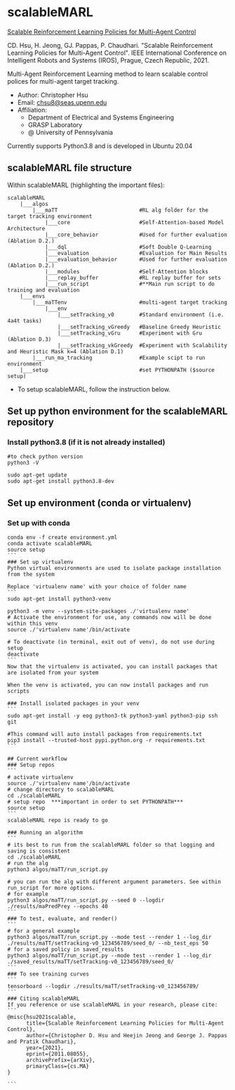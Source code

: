 # scalableMARL

[Scalable Reinforcement Learning Policies for Multi-Agent Control](https://arxiv.org/abs/2011.08055)

CD. Hsu, H. Jeong, GJ. Pappas, P. Chaudhari. "Scalable Reinforcement Learning Policies for Multi-Agent Control". IEEE International Conference on Intelligent Robots and Systems (IROS), Prague, Czech Republic, 2021.

Multi-Agent Reinforcement Learning method to learn scalable control polices for multi-agent target tracking.

+ Author: Christopher Hsu
+ Email: chsu8@seas.upenn.edu
+ Affiliation: 
    - Department of Electrical and Systems Engineering
    - GRASP Laboratory
    - @ University of Pennsylvania

Currently supports Python3.8 and is developed in Ubuntu 20.04

## scalableMARL file structure
Within scalableMARL (highlighting the important files):
```
scalableMARL
    |___algos
        |___maTT                          #RL alg folder for the target tracking environment
            |___core                      #Self-Attention-based Model Architecture
            |___core_behavior             #Used for further evaluation (Ablation D.2.)
            |___dql                       #Soft Double Q-Learning
            |___evaluation                #Evaluation for Main Results
            |___evaluation_behavior       #Used for further evaluation (Ablation D.2.)
            |___modules                   #Self-Attention blocks
            |___replay_buffer             #RL replay buffer for sets
            |___run_script                #**Main run script to do training and evaluation
    |___envs
        |___maTTenv                       #multi-agent target tracking
            |___env
                |___setTracking_v0        #Standard environment (i.e. 4a4t tasks)
                |___setTracking_vGreedy   #Baseline Greedy Heuristic
                |___setTracking_vGru      #Experiment with Gru (Ablation D.3)
                |___setTracking_vkGreedy  #Experiment with Scalability and Heuristic Mask k=4 (Ablation D.1)
        |___run_ma_tracking               #Example scipt to run environment
    |___setup                             #set PYTHONPATH ($source setup)
```

+ To setup scalableMARL, follow the instruction below.

## Set up python environment for the scalableMARL repository

### Install python3.8 (if it is not already installed)
```
#to check python version
python3 -V

sudo apt-get update
sudo apt-get install python3.8-dev
```

## Set up environment (conda or virtualenv)

### Set up with conda
````
conda env -f create environment.yml
conda activate scalableMARL
source setup
```
### Set up virtualenv
Python virtual environments are used to isolate package installation from the system

Replace 'virtualenv name' with your choice of folder name
```
sudo apt-get install python3-venv 

python3 -m venv --system-site-packages ./'virtualenv name'
# Activate the environment for use, any commands now will be done within this venv
source ./'virtualenv name'/bin/activate

# To deactivate (in terminal, exit out of venv), do not use during setup
deactivate
```
Now that the virtualenv is activated, you can install packages that are isolated from your system

When the venv is activated, you can now install packages and run scripts

### Install isolated packages in your venv
```
sudo apt-get install -y eog python3-tk python3-yaml python3-pip ssh git

#This command will auto install packages from requirements.txt
pip3 install --trusted-host pypi.python.org -r requirements.txt
```

## Current workflow
### Setup repos
```
# activate virtualenv
source ./'virtualenv name'/bin/activate
# change directory to scalableMARL
cd ./scalableMARL
# setup repo  ***important in order to set PYTHONPATH***
source setup
```
scalableMARL repo is ready to go

### Running an algorithm
```
# its best to run from the scalableMARL folder so that logging and saving is consistent
cd ./scalableMARL
# run the alg
python3 algos/maTT/run_script.py

# you can run the alg with different argument parameters. See within run_script for more options.
# for example
python3 algos/maTT/run_script.py --seed 0 --logdir ./results/maPredPrey --epochs 40
```
### To test, evaluate, and render()
```
# for a general example 
python3 algos/maTT/run_script.py --mode test --render 1 --log_dir ./results/maTT/setTracking-v0_123456789/seed_0/ --nb_test_eps 50
# for a saved policy in saved_results
python3 algos/maTT/run_script.py --mode test --render 1 --log_dir ./saved_results/maTT/setTracking-v0_123456789/seed_0/
```
### To see training curves
```
tensorboard --logdir ./results/maTT/setTracking-v0_123456789/
```
### Citing scalableMARL
If you reference or use scalableMARL in your research, please cite:
```
@misc{hsu2021scalable,
      title={Scalable Reinforcement Learning Policies for Multi-Agent Control}, 
      author={Christopher D. Hsu and Heejin Jeong and George J. Pappas and Pratik Chaudhari},
      year={2021},
      eprint={2011.08055},
      archivePrefix={arXiv},
      primaryClass={cs.MA}
}

```


